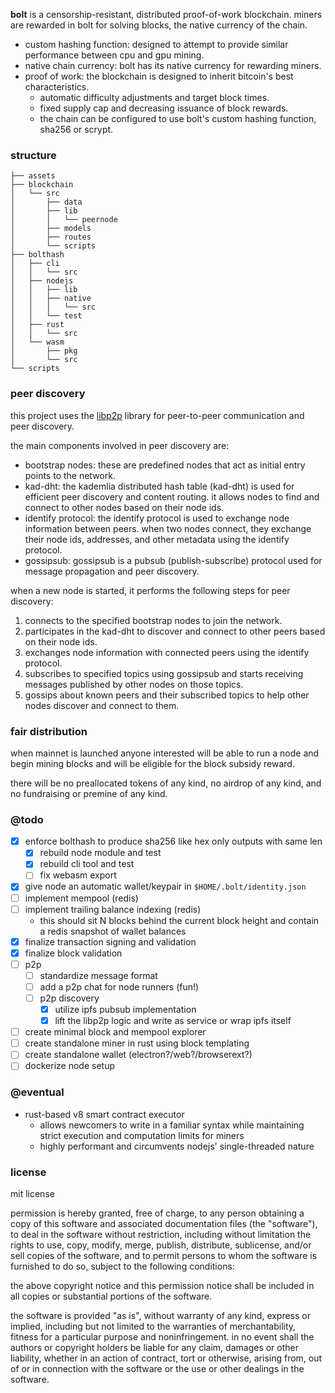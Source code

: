 **bolt** is a censorship-resistant, distributed proof-of-work blockchain. miners
are rewarded in bolt for solving blocks, the native currency of the chain.

- custom hashing function: designed to attempt to provide similar performance between cpu and gpu mining.
- native chain currency: bolt has its native currency for rewarding miners.
- proof of work: the blockchain is designed to inherit bitcoin's best characteristics.
  - automatic difficulty adjustments and target block times.
  - fixed supply cap and decreasing issuance of block rewards.
  - the chain can be configured to use bolt's custom hashing function, sha256 or scrypt.

### structure
```
├── assets
├── blockchain
│   └── src
│       ├── data
│       ├── lib
│       │   └── peernode
│       ├── models
│       ├── routes
│       └── scripts
├── bolthash
│   ├── cli
│   │   └── src
│   ├── nodejs
│   │   ├── lib
│   │   ├── native
│   │   │   └── src
│   │   └── test
│   ├── rust
│   │   └── src
│   └── wasm
│       ├── pkg
│       └── src
└── scripts
```

### peer discovery

this project uses the [libp2p](https://libp2p.io/) library for peer-to-peer 
communication and peer discovery.

the main components involved in peer discovery are:

- bootstrap nodes: these are predefined nodes that act as initial entry points to the network.
- kad-dht: the kademlia distributed hash table (kad-dht) is used for efficient peer discovery and content routing. it allows nodes to find and connect to other nodes based on their node ids.
- identify protocol: the identify protocol is used to exchange node information between peers. when two nodes connect, they exchange their node ids, addresses, and other metadata using the identify protocol.
- gossipsub: gossipsub is a pubsub (publish-subscribe) protocol used for message propagation and peer discovery.

when a new node is started, it performs the following steps for peer discovery:

1. connects to the specified bootstrap nodes to join the network.
1. participates in the kad-dht to discover and connect to other peers based on their node ids.
1. exchanges node information with connected peers using the identify protocol.
1. subscribes to specified topics using gossipsub and starts receiving messages published by other nodes on those topics.
1. gossips about known peers and their subscribed topics to help other nodes discover and connect to them.

### fair distribution
when mainnet is launched anyone interested will be able to run a node and 
begin mining blocks and will be eligible for the block subsidy reward.

there will be no preallocated tokens of any kind, no airdrop of any kind,
and no fundraising or premine of any kind.

### @todo
- [x] enforce bolthash to produce sha256 like hex only outputs with same len
  - [x] rebuild node module and test
  - [x] rebuild cli tool and test
  - [ ] fix webasm export
- [x] give node an automatic wallet/keypair in `$HOME/.bolt/identity.json`
- [ ] implement mempool (redis)
- [ ] implement trailing balance indexing (redis)
  - this should sit N blocks behind the current block height and contain a redis snapshot of wallet balances
- [x] finalize transaction signing and validation
- [x] finalize block validation
- [ ] p2p
  - [ ] standardize message format
  - [ ] add a p2p chat for node runners (fun!)
  - [ ] p2p discovery
    - [x] utilize ipfs pubsub implementation
    - [x] lift the libp2p logic and write as service or wrap ipfs itself
- [ ] create minimal block and mempool explorer
- [ ] create standalone miner in rust using block templating
- [ ] create standalone wallet (electron?/web?/browserext?)
- [ ] dockerize node setup

### @eventual
- rust-based v8 smart contract executor
  - allows newcomers to write in a familiar syntax while maintaining strict execution and computation limits for miners
  - highly performant and circumvents nodejs' single-threaded nature

### license

mit license

permission is hereby granted, free of charge, to any person obtaining a copy
of this software and associated documentation files (the "software"), to deal
in the software without restriction, including without limitation the rights
to use, copy, modify, merge, publish, distribute, sublicense, and/or sell
copies of the software, and to permit persons to whom the software is
furnished to do so, subject to the following conditions:

the above copyright notice and this permission notice shall be included in all
copies or substantial portions of the software.

the software is provided "as is", without warranty of any kind, express or
implied, including but not limited to the warranties of merchantability,
fitness for a particular purpose and noninfringement. in no event shall the
authors or copyright holders be liable for any claim, damages or other
liability, whether in an action of contract, tort or otherwise, arising from,
out of or in connection with the software or the use or other dealings in the
software.

